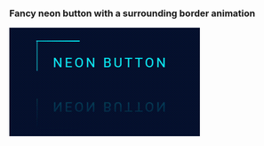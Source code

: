 ### Fancy neon button with a surrounding border animation

<img src= "neon.gif" style="zoom:50%;" />
